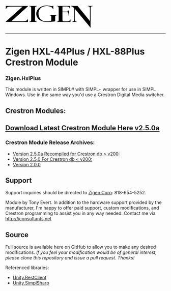 ![Zigen Logo](https://github.com/tony722/Zigen.HXLPlus/raw/master/Documentation/Zigen_Logo_Black_small.png)
***
# Zigen HXL-44Plus / HXL-88Plus Crestron Module
### Zigen.HxlPlus

This module is written in SIMPL# with SIMPL+ wrapper for use in SIMPL Windows. Use in the same way you'd use a Crestron Digital Media switcher.

## Crestron Modules:
## [Download Latest Crestron Module Here v2.5.0a](https://github.com/tony722/Zigen.HXLPlus/raw/v2.5.0a/SIMPL/Zigen%20HXL%20Plus%20Demo_compiled.zip)

### Crestron Module Release Archives:
* [Version 2.5.0a Recompiled for Crestron db > v200:](https://github.com/tony722/Zigen.HXLPlus/raw/v2.5.0a/SIMPL/Zigen%20HXL%20Plus%20Demo_compiled.zip)
* [Version 2.5.0 For Crestron db < v200:](https://github.com/tony722/Zigen.HXLPlus/raw/v2.5.0/SIMPL/Zigen%20HXL%20Plus%20Demo_compiled.zip)
* [Version 2.0.0](https://github.com/tony722/Zigen.HXLPlus/raw/v2.0.0/SIMPL/Zigen%20HXL%20Plus%20Demo%202.0.0_compiled.zip)

## Support
Support inquiries should be directed to [Zigen Corp](https://zingencorp.com): 818-654-5252. 

Module by Tony Evert. 
In addition to the hardware support provided by the manufacturer, I'm happy to offer paid support, custom modifications, and Crestron programming to assist you in any way needed. Contact me via http://iconsultants.net

## Source
Full source is available here on GitHub to allow you to make any desired modifications. _If you feel your modification would be of general interest, please clone this repository and issue a pull request. Thanks!_

Referenced libraries:
* [Unity.RestClient](https://github.com/tony722/Unity.RestClient) 
* [Unity.SimplSharp](https://github.com/tony722/Unity.SimplSharp)
